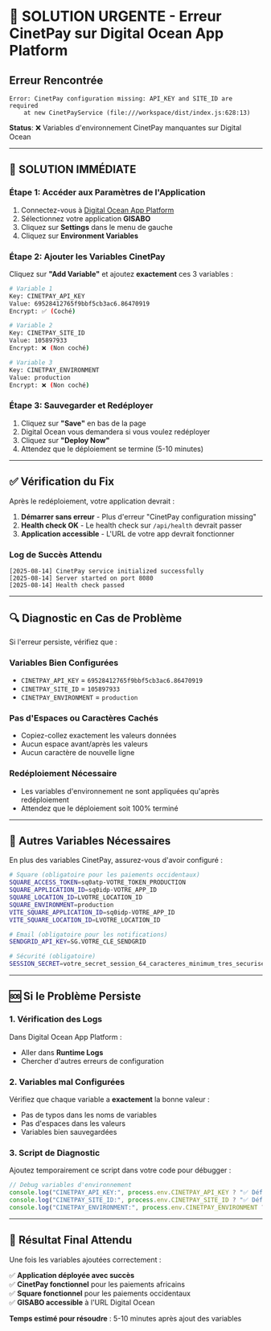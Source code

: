 # 🚨 SOLUTION URGENTE - Erreur CinetPay sur Digital Ocean App Platform

## Erreur Rencontrée

```
Error: CinetPay configuration missing: API_KEY and SITE_ID are required
    at new CinetPayService (file:///workspace/dist/index.js:628:13)
```

**Status**: ❌ Variables d'environnement CinetPay manquantes sur Digital Ocean

---

## 🔧 SOLUTION IMMÉDIATE

### Étape 1: Accéder aux Paramètres de l'Application

1. Connectez-vous à [Digital Ocean App Platform](https://cloud.digitalocean.com/apps)
2. Sélectionnez votre application **GISABO**
3. Cliquez sur **Settings** dans le menu de gauche
4. Cliquez sur **Environment Variables**

### Étape 2: Ajouter les Variables CinetPay

Cliquez sur **"Add Variable"** et ajoutez **exactement** ces 3 variables :

```bash
# Variable 1
Key: CINETPAY_API_KEY
Value: 69528412765f9bbf5cb3ac6.86470919
Encrypt: ✅ (Coché)

# Variable 2  
Key: CINETPAY_SITE_ID
Value: 105897933
Encrypt: ❌ (Non coché)

# Variable 3
Key: CINETPAY_ENVIRONMENT
Value: production
Encrypt: ❌ (Non coché)
```

### Étape 3: Sauvegarder et Redéployer

1. Cliquez sur **"Save"** en bas de la page
2. Digital Ocean vous demandera si vous voulez redéployer
3. Cliquez sur **"Deploy Now"**
4. Attendez que le déploiement se termine (5-10 minutes)

---

## ✅ Vérification du Fix

Après le redéploiement, votre application devrait :

1. **Démarrer sans erreur** - Plus d'erreur "CinetPay configuration missing"
2. **Health check OK** - Le health check sur `/api/health` devrait passer
3. **Application accessible** - L'URL de votre app devrait fonctionner

### Log de Succès Attendu

```
[2025-08-14] CinetPay service initialized successfully
[2025-08-14] Server started on port 8080
[2025-08-14] Health check passed
```

---

## 🔍 Diagnostic en Cas de Problème

Si l'erreur persiste, vérifiez que :

### Variables Bien Configurées
- `CINETPAY_API_KEY` = `69528412765f9bbf5cb3ac6.86470919`
- `CINETPAY_SITE_ID` = `105897933`  
- `CINETPAY_ENVIRONMENT` = `production`

### Pas d'Espaces ou Caractères Cachés
- Copiez-collez exactement les valeurs données
- Aucun espace avant/après les valeurs
- Aucun caractère de nouvelle ligne

### Redéploiement Nécessaire
- Les variables d'environnement ne sont appliquées qu'après redéploiement
- Attendez que le déploiement soit 100% terminé

---

## 📱 Autres Variables Nécessaires

En plus des variables CinetPay, assurez-vous d'avoir configuré :

```bash
# Square (obligatoire pour les paiements occidentaux)
SQUARE_ACCESS_TOKEN=sq0atp-VOTRE_TOKEN_PRODUCTION
SQUARE_APPLICATION_ID=sq0idp-VOTRE_APP_ID
SQUARE_LOCATION_ID=LVOTRE_LOCATION_ID
SQUARE_ENVIRONMENT=production
VITE_SQUARE_APPLICATION_ID=sq0idp-VOTRE_APP_ID  
VITE_SQUARE_LOCATION_ID=LVOTRE_LOCATION_ID

# Email (obligatoire pour les notifications)
SENDGRID_API_KEY=SG.VOTRE_CLE_SENDGRID

# Sécurité (obligatoire)
SESSION_SECRET=votre_secret_session_64_caracteres_minimum_tres_securise
```

---

## 🆘 Si le Problème Persiste

### 1. Vérification des Logs
Dans Digital Ocean App Platform :
- Aller dans **Runtime Logs**
- Chercher d'autres erreurs de configuration

### 2. Variables mal Configurées
Vérifiez que chaque variable a **exactement** la bonne valeur :
- Pas de typos dans les noms de variables
- Pas d'espaces dans les valeurs
- Variables bien sauvegardées

### 3. Script de Diagnostic
Ajoutez temporairement ce script dans votre code pour débugger :

```javascript
// Debug variables d'environnement
console.log("CINETPAY_API_KEY:", process.env.CINETPAY_API_KEY ? "✅ Définie" : "❌ Manquante");
console.log("CINETPAY_SITE_ID:", process.env.CINETPAY_SITE_ID ? "✅ Définie" : "❌ Manquante");
console.log("CINETPAY_ENVIRONMENT:", process.env.CINETPAY_ENVIRONMENT ? "✅ Définie" : "❌ Manquante");
```

---

## 🎯 Résultat Final Attendu

Une fois les variables ajoutées correctement :

✅ **Application déployée avec succès**  
✅ **CinetPay fonctionnel** pour les paiements africains  
✅ **Square fonctionnel** pour les paiements occidentaux  
✅ **GISABO accessible** à l'URL Digital Ocean  

**Temps estimé pour résoudre** : 5-10 minutes après ajout des variables
